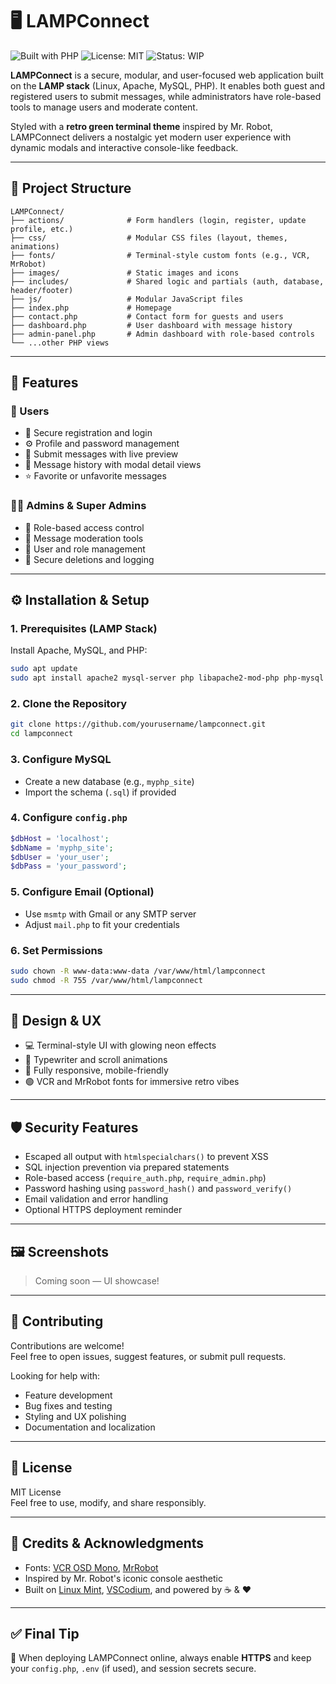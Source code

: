 # 🖥️ LAMPConnect

![Built with PHP](https://img.shields.io/badge/Built%20with-PHP-8892BF?style=for-the-badge&logo=php)
![License: MIT](https://img.shields.io/badge/License-MIT-green?style=for-the-badge)
![Status: WIP](https://img.shields.io/badge/Status-In%20Development-yellow?style=for-the-badge)

**LAMPConnect** is a secure, modular, and user-focused web application built on the **LAMP stack** (Linux, Apache, MySQL, PHP). It enables both guest and registered users to submit messages, while administrators have role-based tools to manage users and moderate content.

Styled with a **retro green terminal theme** inspired by Mr. Robot, LAMPConnect delivers a nostalgic yet modern user experience with dynamic modals and interactive console-like feedback.

---

## 📁 Project Structure

```
LAMPConnect/
├── actions/              # Form handlers (login, register, update profile, etc.)
├── css/                  # Modular CSS files (layout, themes, animations)
├── fonts/                # Terminal-style custom fonts (e.g., VCR, MrRobot)
├── images/               # Static images and icons
├── includes/             # Shared logic and partials (auth, database, header/footer)
├── js/                   # Modular JavaScript files
├── index.php             # Homepage
├── contact.php           # Contact form for guests and users
├── dashboard.php         # User dashboard with message history
├── admin-panel.php       # Admin dashboard with role-based controls
└── ...other PHP views
```

---

## 🚀 Features

### 👤 Users
- 🔐 Secure registration and login
- ⚙️ Profile and password management
- 📨 Submit messages with live preview
- 📜 Message history with modal detail views
- ⭐ Favorite or unfavorite messages

### 👨‍💼 Admins & Super Admins
- 🛂 Role-based access control
- 🧾 Message moderation tools
- 👥 User and role management
- 🧹 Secure deletions and logging

---

## ⚙️ Installation & Setup

### 1. Prerequisites (LAMP Stack)
Install Apache, MySQL, and PHP:

```bash
sudo apt update
sudo apt install apache2 mysql-server php libapache2-mod-php php-mysql
```

### 2. Clone the Repository
```bash
git clone https://github.com/yourusername/lampconnect.git
cd lampconnect
```

### 3. Configure MySQL
- Create a new database (e.g., `myphp_site`)
- Import the schema (`.sql`) if provided

### 4. Configure `config.php`
```php
$dbHost = 'localhost';
$dbName = 'myphp_site';
$dbUser = 'your_user';
$dbPass = 'your_password';
```

### 5. Configure Email (Optional)
- Use `msmtp` with Gmail or any SMTP server
- Adjust `mail.php` to fit your credentials

### 6. Set Permissions
```bash
sudo chown -R www-data:www-data /var/www/html/lampconnect
sudo chmod -R 755 /var/www/html/lampconnect
```

---

## 🎨 Design & UX

- 💻 Terminal-style UI with glowing neon effects
- 🧠 Typewriter and scroll animations
- 🌌 Fully responsive, mobile-friendly
- 🟢 VCR and MrRobot fonts for immersive retro vibes

---

## 🛡️ Security Features

- Escaped all output with `htmlspecialchars()` to prevent XSS
- SQL injection prevention via prepared statements
- Role-based access (`require_auth.php`, `require_admin.php`)
- Password hashing using `password_hash()` and `password_verify()`
- Email validation and error handling
- Optional HTTPS deployment reminder

---

## 🖼️ Screenshots

> Coming soon — UI showcase!

<!--
![Dashboard Preview](screenshots/dashboard.png)
![Modal Preview](screenshots/modal.png)
-->

---

## 🙌 Contributing

Contributions are welcome!  
Feel free to open issues, suggest features, or submit pull requests.

Looking for help with:
- Feature development
- Bug fixes and testing
- Styling and UX polishing
- Documentation and localization

---

## 📄 License

MIT License  
Feel free to use, modify, and share responsibly.

---

## 🧠 Credits & Acknowledgments

- Fonts: [VCR OSD Mono](https://www.dafont.com/vcr-osd-mono.font), [MrRobot](https://fontmeme.com/fonts/mrrobot-font/)
- Inspired by Mr. Robot's iconic console aesthetic
- Built on [Linux Mint](https://linuxmint.com), [VSCodium](https://vscodium.com), and powered by ☕ & ❤️

---

## ✅ Final Tip

🔐 When deploying LAMPConnect online, always enable **HTTPS** and keep your `config.php`, `.env` (if used), and session secrets secure.
